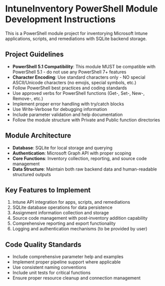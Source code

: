 <!-- Use this file to provide workspace-specific custom instructions to Copilot. For more details, visit https://code.visualstudio.com/docs/copilot/copilot-customization#_use-a-githubcopilotinstructionsmd-file -->

# IntuneInventory PowerShell Module Development Instructions

This is a PowerShell module project for inventorying Microsoft Intune applications, scripts, and remediations with SQLite backend storage.

## Project Guidelines

- **PowerShell 5.1 Compatibility**: This module MUST be compatible with PowerShell 5.1 - do not use any PowerShell 7+ features
- **Character Encoding**: Use standard characters only - NO special ASCII/Unicode characters (no emojis, special symbols, etc.)
- Follow PowerShell best practices and coding standards
- Use approved verbs for PowerShell functions (Get-, Set-, New-, Remove-, etc.)
- Implement proper error handling with try/catch blocks
- Use Write-Verbose for debugging information
- Include parameter validation and help documentation
- Follow the module structure with Private and Public function directories

## Module Architecture

- **Database**: SQLite for local storage and querying
- **Authentication**: Microsoft Graph API with proper scoping
- **Core Functions**: Inventory collection, reporting, and source code management
- **Data Structure**: Maintain both raw backend data and human-readable structured outputs

## Key Features to Implement

1. Intune API integration for apps, scripts, and remediations
2. SQLite database operations for data persistence
3. Assignment information collection and storage
4. Source code management with post-inventory addition capability
5. Comprehensive reporting and export functionality
6. Logging and authentication mechanisms (to be provided by user)

## Code Quality Standards

- Include comprehensive parameter help and examples
- Implement proper pipeline support where applicable
- Use consistent naming conventions
- Include unit tests for critical functions
- Ensure proper resource cleanup and connection management
